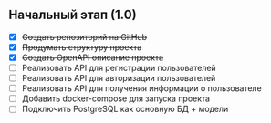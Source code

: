 ## Начальный этап (1.0)
- [x] ~~Создать репозиторий на GitHub~~
- [x] ~~Продумать структуру проекта~~
- [x] ~~Создать OpenAPI описание проекта~~
- [ ] Реализовать API для регистрации пользователей
- [ ] Реализовать API для авторизации пользователей
- [ ] Реализовать API для получения информации о пользователе
- [ ] Добавить docker-compose для запуска проекта
- [ ] Подключить PostgreSQL как основную БД + модели
